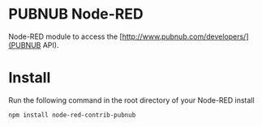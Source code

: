 PUBNUB Node-RED
===============

Node-RED module to access the [http://www.pubnub.com/developers/](PUBNUB API).

# Install

Run the following command in the root directory of your Node-RED install

    npm install node-red-contrib-pubnub
